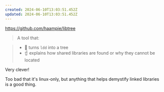 ```yaml
---
created: 2024-06-10T13:03:51.452Z
updated: 2024-06-10T13:03:51.452Z
---
```

https://github.com/haampie/libtree

> A tool that:

> - 🌳 turns `ldd` into a tree
> - ☝️ explains how shared libraries are found or why they cannot be located

Very clever!

Too bad that it's linux-only, but anything that helps demystify linked libraries is a good thing.